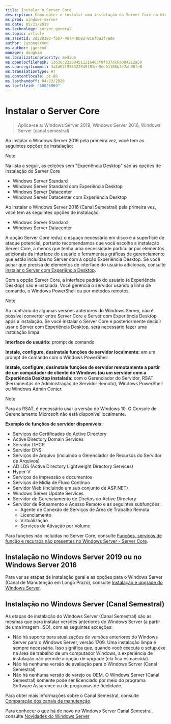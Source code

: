 ```yaml
---
title: Instalar o Server Core
description: Como obter e instalar uma instalação do Server Core no Windows Server 2019, Windows Server 2016 ou Windows Server (Canal Semestral).
ms.prod: windows-server
ms.date: 05/21/2019
ms.technology: server-general
ms.topic: article
ms.assetid: 2d22818c-fbb7-487a-bb82-81ef0a3f7ede
author: jasongerend
ms.author: jgerend
manager: dougkim
ms.localizationpriority: medium
ms.openlocfilehash: 13d36c233094511216483f0fb37dc6a004212a50
ms.sourcegitcommit: 3a3d62f938322849f81ee9ec01186b3e7ab90fe0
ms.translationtype: HT
ms.contentlocale: pt-BR
ms.lasthandoff: 04/23/2020
ms.locfileid: "80826969"
---
```

# <a name="install-server-core"></a>Instalar o Server Core

> Aplica-se a: Windows Server 2019, Windows Server 2016, Windows Server (canal semestral)
  
Ao instalar o Windows Server 2016 pela primeira vez, você tem as seguintes opções de instalação:

>[!NOTE]
> Na lista a seguir, as edições sem "Experiência Desktop" são as opções de instalação do Server Core

-    Windows Server Standard
-    Windows Server Standard com Experiência Desktop
-    Windows Server Datacenter
-    Windows Server Datacenter com Experiência Desktop

Ao instalar o Windows Server 2016 (Canal Semestral) pela primeira vez, você tem as seguintes opções de instalação:

-    Windows Server Standard 
-    Windows Server Datacenter

A opção Server Core reduz o espaço necessário em disco e a superfície de ataque potencial, portanto recomendamos que você escolha a instalação Server Core, a menos que tenha uma necessidade particular por elementos adicionais da interface do usuário e ferramentas gráficas de gerenciamento que estão incluídas no Server com a opção Experiência Desktop. Se você achar que precisa de elementos de interface do usuário adicionais, consulte [Instalar o Server com Experiência Desktop](Getting-Started-with-Server-with-Desktop-Experience.md). 

Com a opção Server Core, a interface padrão do usuário (a Experiência Desktop) não é instalada. Você gerencia o servidor usando a linha de comando, o Windows PowerShell ou por métodos remotos.

>[!NOTE]
>
>Ao contrário de algumas versões anteriores do Windows Server, não é possível converter entre Server Core e Server com Experiência Desktop após a instalação. Se você instalar o Server Core e posteriormente decidir usar o Server com Experiência Desktop, será necessário fazer uma instalação limpa.

**Interface do usuário:** prompt de comando

**Instale, configure, desinstale funções de servidor localmente:** em um prompt de comando com o Windows PowerShell.

**Instale, configure, desinstale funções de servidor remotamente a partir de um computador de cliente do Windows (ou um servidor com a Experiência Desktop instalada:** com o Gerenciador do Servidor, RSAT (Ferramentas de Administração de Servidor Remoto), Windows PowerShell ou Windows Admin Center.

>[!NOTE]
>
>Para as RSAT, é necessário usar a versão do Windows 10.
>O Console de Gerenciamento Microsoft não está disponível localmente.

**Exemplo de funções de servidor disponíveis:**

- Serviços de Certificados do Active Directory
- Active Directory Domain Services
- Servidor DHCP
- Servidor DNS
- Serviços de Arquivo (incluindo o Gerenciador de Recursos do Servidor de Arquivos)
- AD LDS (Active Directory Lightweight Directory Services)
- Hyper-V
- Serviços de impressão e documentos
- Serviços de Mídia de Fluxo Contínuo
- Servidor Web (incluindo um sub conjunto de ASP.NET)
- Windows Server Update Services
- Servidor de Gerenciamento de Direitos do Active Directory
- Servidor de Roteamento e Acesso Remoto e as seguintes subfunções:
   - Agente de Conexão de Serviços de Área de Trabalho Remota
   - Licenciamento
   - Virtualização
   - Serviços de Ativação por Volume

Para funções não incluídas no Server Core, consulte [Funções, serviços de função e recursos não presentes no Windows Server - Server Core](../administration/server-core/server-core-removed-roles.md).

## <a name="installing-on-windows-server-2019-or-windows-server-2016"></a>Instalação no Windows Server 2019 ou no Windows Server 2016

Para ver as etapas de instalação geral e as opções para o Windows Server (Canal de Manutenção em Longo Prazo), consulte [Instalação e upgrade do Windows Server](installation-and-upgrade.md).

## <a name="installing-on-windows-server-semi-annual-channel"></a>Instalação no Windows Server (Canal Semestral)

As etapas de instalação do Windows Server (Canal Semestral) são as mesmas que para instalar versões anteriores do Windows Server (a partir de uma imagem .ISO), com as seguintes exceções:

- Não há suporte para atualizações de versões anteriores do Windows Server para o Windows Server, versão 1709. Uma instalação limpa é sempre necessária.
   Isso significa que, quando você executa o setup.exe na área de trabalho de um computador Windows, a experiência de instalação não permite a opção de upgrade (ela fica esmaecida).
- Não há nenhuma versão de avaliação para o Windows Server (Canal Semestral)
- Não há nenhuma versão de varejo ou OEM. O Windows Server (Canal Semestral) somente pode ser licenciado por meio do programa Software Assurance ou de programas de fidelidade.

Para obter mais informações sobre o Canal Semestral, consulte [Comparação dos canais de manutenção](../get-started-19/servicing-channels-19.md).

Para conhecer o que há de novo no Windows Server Canal Semestral, consulte [Novidades do Windows Server](whats-new-in-windows-server.md)
